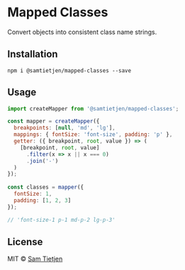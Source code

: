 <h1>Mapped Classes</h1>

<p>
Convert objects into consistent class name strings.
</p>

## Installation
```shell
npm i @samtietjen/mapped-classes --save
```

## Usage
```js
import createMapper from '@samtietjen/mapped-classes';

const mapper = createMapper({
  breakpoints: [null, 'md', 'lg'],
  mappings: { fontSize: 'font-size', padding: 'p' },
  getter: ({ breakpoint, root, value }) => (
    [breakpoint, root, value]
      .filter(x => x || x === 0)
      .join('-') 
  )
});
 
const classes = mapper({ 
  fontSize: 1,
  padding: [1, 2, 3]
}); 

// 'font-size-1 p-1 md-p-2 lg-p-3'
```

## License
MIT © [Sam Tietjen](https://samtietjen.com)